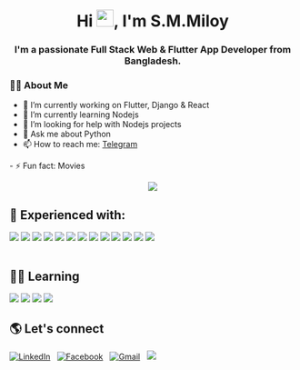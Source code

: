 
<h1 align="center">Hi <img src="https://raw.githubusercontent.com/MartinHeinz/MartinHeinz/master/wave.gif" width="30px">, I'm S.M.Miloy</h1>
<h3 align="center">I'm a passionate Full Stack Web & Flutter App Developer from Bangladesh.</h3>

### 👨‍🚀 About Me

- 🔭 I’m currently working on Flutter, Django & React
- 🌱 I’m currently learning Nodejs
- 🤔 I’m looking for help with Nodejs projects
- 💬 Ask me about Python
- 📫 How to reach me: <a  href="https://t.me/miloy23">Telegram</a>
&nbsp;
</div>
- ⚡ Fun fact: Movies 
  <br>

<p align="center">
<a href="https://github.com/smmiloy23">
  <img src="https://github-readme-streak-stats.herokuapp.com/?user=smmiloy23&theme=dark&hide_border=true&stroke=0000&background=000000" />
</a>
</p>

## 💪 Experienced with:
<div>
    <img src=https://img.shields.io/badge/Python-14354C?style=for-the-badge&logo=python&logoColor=white /> 
    <img src=https://img.shields.io/badge/C%2B%2B-00599C?style=for-the-badge&logo=c%2B%2B&logoColor=white /> 
    <img src=https://img.shields.io/badge/JavaScript-F7DF1E?style=for-the-badge&logo=javascript&logoColor=black /> 
    <img src=https://img.shields.io/badge/HTML5-E34F26?style=for-the-badge&logo=html5&logoColor=white />  
    <img src=https://img.shields.io/badge/CSS3-1572B6?style=for-the-badge&logo=css3&logoColor=white />
    <img src=https://img.shields.io/badge/Git-F05032?style=for-the-badge&logo=git&logoColor=white />
    <img src=https://img.shields.io/badge/Bootstrap-00C7B7?style=for-the-badge&logo=bootstrap&logoColor=white /> 
    <img src=https://img.shields.io/badge/Heroku-430098?style=for-the-badge&logo=heroku&logoColor=white /> 
    <img src=https://img.shields.io/badge/Figma-F24E1E?style=for-the-badge&logo=figma&logoColor=white />
    <img src=https://img.shields.io/badge/Java-430098?style=for-the-badge&logo=java&logoColor=white />
    <img src=https://img.shields.io/badge/-F7DF1E?style=for-the-badge&logo=c&logoColor=white />
    <img src=https://img.shields.io/badge/Django-00599C?style=for-the-badge&logo=django&logoColor=white />
    <img src=https://img.shields.io/badge/Extension-430098?style=for-the-badge&logo=safari&logoColor=white />
</div>
<br />

## 👩‍🎓 Learning
<div>
    <img src=https://img.shields.io/badge/OpenCV-430098?style=for-the-badge&logo=opencv&logoColor=red />
    <img src=https://img.shields.io/badge/Tensorflow-F05032?style=for-the-badge&logo=tensorflow&logoColor=white />
    <img src=https://img.shields.io/badge/Dart-00FFFF?style=for-the-badge&logo=dart&logoColor=blue />
    <img src=https://img.shields.io/badge/Flutter-14354C?style=for-the-badge&logo=flutter&logoColor=white />
</div>




  ## 🌎 Let's connect

<a  href="https://www.linkedin.com/in/s-m-miloy-rahman-8a2b0b209//"><img  alt="LinkedIn"  src="https://img.shields.io/badge/LinkedIn-0077B5?style=for-the-badge&logo=linkedin&logoColor=white"/></a>
&nbsp;
<a  href="https://www.facebook.com/smmiloy.rahman.161?_rdc=1&_rdr"><img  alt="Facebook"  src="https://img.shields.io/badge/Facebook-1877F2?style=for-the-badge&logo=facebook&logoColor=white"/></a>
&nbsp;
<a  href="mailto:smmiloy23@gmail.com"><img  alt="Gmail"  src="https://img.shields.io/badge/Gmail-D14836?style=for-the-badge&logo=gmail&logoColor=white"/></a>
&nbsp;
<a  href="https://t.me/miloy23"><img  src="https://img.shields.io/badge/Telegram-2CA5E0?style=for-the-badge&logo=telegram&logoColor=white"/></a>
&nbsp;
</div>
